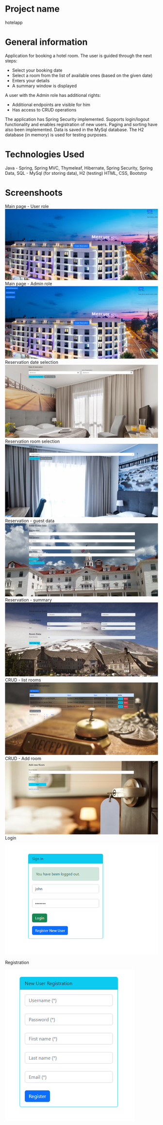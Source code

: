 # Project name
hotelapp

# General information
Application for booking a hotel room.
The user is guided through the next steps:
- Select your booking date
- Select a room from the list of available ones (based on the given date)
- Enters your details
- A summary window is displayed

A user with the Admin role has additional rights:
- Additional endpoints are visible for him
- Has access to CRUD operations

The application has Spring Security implemented. Supports login/logout functionality and enables registration of new users.
Paging and sorting have also been implemented.
Data is saved in the MySql database. The H2 database (in memory) is used for testing purposes.

# Technologies Used
Java - Spring, Spring MVC, Thymeleaf, Hibernate, Spring Security, Spring Data, 
SQL - MySql (for storing data), H2 (testing)
HTML, CSS, Bootstrp

# Screenshoots
Main page - User role
![Screenshot](src/main/resources/screen/screenshot0.png)
Main page - Admin role
![Screenshot](src/main/resources/screen/screenshot1.png)
Reservation date selection
![Screenshot](src/main/resources/screen/screenshot2.png)
Reservation room selection
![Screenshot](src/main/resources/screen/screenshot3.png)
Reservation - guest data
![Screenshot](src/main/resources/screen/screenshot4.png)
Reservation - summary
![Screenshot](src/main/resources/screen/screenshot5.png)
CRUD - list rooms
![Screenshot](src/main/resources/screen/screenshot6.png)
CRUD - Add room
![Screenshot](src/main/resources/screen/screenshot7.png)
Login

![Screenshot](src/main/resources/screen/screenshot8.png)

Registration

![Screenshot](src/main/resources/screen/screenshot9.png)

